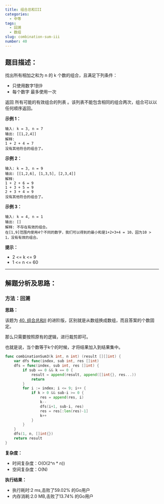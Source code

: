 ```yaml
---
title: 组合总和III
categories:
  - 中等
tags:
  - 回溯
  - 数组
slug: combination-sum-iii
number: 40
---
```


## 题目描述：

找出所有相加之和为 n 的 k 个数的组合，且满足下列条件：

- 只使用数字1到9
- 每个数字 最多使用一次

返回 所有可能的有效组合的列表 。该列表不能包含相同的组合两次，组合可以以任何顺序返回。

**示例 1：**
```
输入: k = 3, n = 7
输出: [[1,2,4]]
解释:
1 + 2 + 4 = 7
没有其他符合的组合了。
```

**示例 2：**
```
输入: k = 3, n = 9
输出: [[1,2,6], [1,3,5], [2,3,4]]
解释:
1 + 2 + 6 = 9
1 + 3 + 5 = 9
2 + 3 + 4 = 9
没有其他符合的组合了。
```

**示例 3：**
```
输入: k = 4, n = 1
输出: []
解释: 不存在有效的组合。
在[1,9]范围内使用4个不同的数字，我们可以得到的最小和是1+2+3+4 = 10，因为10 > 1，没有有效的组合。
```

**提示：**
- 2 <= k <= 9
- 1 <= n <= 60

---
## 解题分析及思路：

### 方法：回溯

**思路：**

该题为 [40. 组合总和II](/leetcode/combination-sum-ii) 的进阶版，区别就是从数组换成数组，而且答案的个数固定。

那么只需要按照原有的逻辑，进行裁剪即可。

也就是说，当个数等于k个的时候，才将结果加入到结果集中。


```go
func combinationSum3(k int, n int) (result [][]int) {
	var dfs func(index, sub int, res []int)
	dfs = func(index, sub int, res []int) {
		if sub == 0 && k == 0 {
			result = append(result, append([]int{}, res...))
			return
		}
		for i := index; i <= 9; i++ {
			if k > 0 && sub-i >= 0 {
				res = append(res, i)
				k--
				dfs(i+1, sub-i, res)
				res = res[:len(res)-1]
				k++
			}
		}
	}
	dfs(1, n, []int{})
	return result
}
```

**复杂度：**

- 时间复杂度：O(O(2^n * n))
- 空间复杂度：O(N)

**执行结果：**

- 执行耗时:2 ms,击败了59.02% 的Go用户
- 内存消耗:2.0 MB,击败了13.74% 的Go用户

